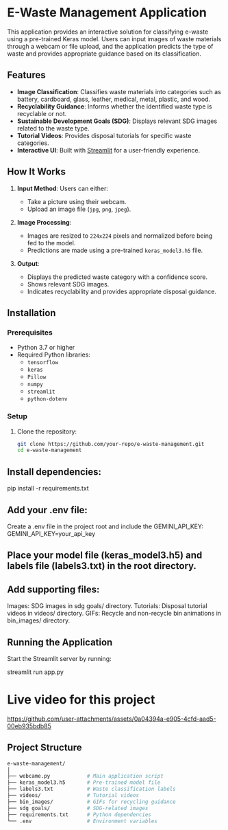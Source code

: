 # E-Waste Management Application

This application provides an interactive solution for classifying e-waste using a pre-trained Keras model. Users can input images of waste materials through a webcam or file upload, and the application predicts the type of waste and provides appropriate guidance based on its classification.

## Features
- **Image Classification**: Classifies waste materials into categories such as battery, cardboard, glass, leather, medical, metal, plastic, and wood.
- **Recyclability Guidance**: Informs whether the identified waste type is recyclable or not.
- **Sustainable Development Goals (SDG)**: Displays relevant SDG images related to the waste type.
- **Tutorial Videos**: Provides disposal tutorials for specific waste categories.
- **Interactive UI**: Built with [Streamlit](https://streamlit.io/) for a user-friendly experience.

## How It Works
1. **Input Method**: Users can either:
   - Take a picture using their webcam.
   - Upload an image file (`jpg`, `png`, `jpeg`).

2. **Image Processing**:
   - Images are resized to `224x224` pixels and normalized before being fed to the model.
   - Predictions are made using a pre-trained `keras_model3.h5` file.

3. **Output**:
   - Displays the predicted waste category with a confidence score.
   - Shows relevant SDG images.
   - Indicates recyclability and provides appropriate disposal guidance.

## Installation
### Prerequisites
- Python 3.7 or higher
- Required Python libraries:
  - `tensorflow`
  - `keras`
  - `Pillow`
  - `numpy`
  - `streamlit`
  - `python-dotenv`

### Setup
1. Clone the repository:
   ```bash
   git clone https://github.com/your-repo/e-waste-management.git
   cd e-waste-management
## Install dependencies:
pip install -r requirements.txt
## Add your .env file:
Create a .env file in the project root and include the GEMINI_API_KEY:
GEMINI_API_KEY=your_api_key
## Place your model file (keras_model3.h5) and labels file (labels3.txt) in the root directory.
## Add supporting files:

Images: SDG images in sdg goals/ directory.
Tutorials: Disposal tutorial videos in videos/ directory.
GIFs: Recycle and non-recycle bin animations in bin_images/ directory.
## Running the Application
Start the Streamlit server by running:

streamlit run app.py
# Live video for this project
https://github.com/user-attachments/assets/0a04394a-e905-4cfd-aad5-00eb935bdb85


## Project Structure
```bash
e-waste-management/
│
├── webcame.py            # Main application script
├── keras_model3.h5       # Pre-trained model file
├── labels3.txt           # Waste classification labels
├── videos/               # Tutorial videos
├── bin_images/           # GIFs for recycling guidance
├── sdg goals/            # SDG-related images
├── requirements.txt      # Python dependencies
└── .env                  # Environment variables


